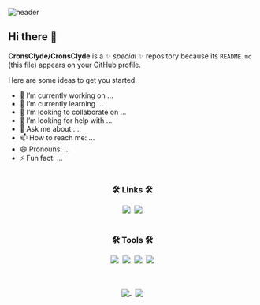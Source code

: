 ![header](https://capsule-render.vercel.app/api?type=shark&color=auto&height=200&section=header&text=TestBanner%20render&fontSize=80&animation=fadeIn)

<!-- 
배너예시2
<img src="https://capsule-render.vercel.app/api?type=egg&color=auto&height=100&section=header&text=capsule%20render&fontSize=90&animation=blink" />

배너만들기 : https://github.com/kyechan99/capsule-render
-->
## Hi there 👋


**CronsClyde/CronsClyde** is a ✨ _special_ ✨ repository because its `README.md` (this file) appears on your GitHub profile.

Here are some ideas to get you started:

- 🔭 I’m currently working on ...
- 🌱 I’m currently learning ...
- 👯 I’m looking to collaborate on ...
- 🤔 I’m looking for help with ...
- 💬 Ask me about ...
- 📫 How to reach me: ...
- 😄 Pronouns: ...
- ⚡ Fun fact: ...
<!--
배지 공식사이트 : https://shields.io/
아이콘 공식사이트 : https://simpleicons.org/
-->
#
<h3 align="center">🛠 Links 🛠</h3>
<div align="center">
  <!-- https://simpleicons.org/ 여기에서 하이퍼링크 아이콘 가져옴 -->
  <a href="https://www.instagram.com/" target="_blank"><img src="https://img.shields.io/badge/Instagram-E4405F?style=flat-square&logo=Instagram&logoColor=white"/></a>&nbsp
  <a href="https://www.notion.so/Portfolio_KimYangWoo-11c1665604f9807ab872f6fd1206d5a7/"><img src="https://img.shields.io/badge/notion-000000?style=flat-square&logo=notion&logoColor=white"/></a>
</div>

<!-- &nbsp : 줄바꿈을 일으키지 않으면서 공백을 넣고 싶을 때 사용합니다 -->
#
<h3 align="center">🛠 Tools 🛠</h3>
<div align="center">
  <img src="https://img.shields.io/badge/JavaScript-F7DF1E?style=for-the-badge&logo=JavaScript&logoColor=white" />&nbsp
  <img src="https://img.shields.io/badge/Windows-0078D6?style=for-the-badge&logo=windows&logoColor=white" />&nbsp
  <img src="https://img.shields.io/badge/C%23-239120?style=for-the-badge&logo=c-sharp&logoColor=white" />&nbsp
  <img src="https://img.shields.io/badge/.NET-5C2D91?style=for-the-badge&logo=.net&logoColor=white" />
  
<!--  https://github.com/Envoy-VC/awesome-badges 여기에서 토글 가져옴
![js](https://img.shields.io/badge/JavaScript-F7DF1E?style=for-the-badge&logo=JavaScript&logoColor=white)
![js](https://img.shields.io/badge/Windows-0078D6?style=for-the-badge&logo=windows&logoColor=white)
![js](https://img.shields.io/badge/C%23-239120?style=for-the-badge&logo=c-sharp&logoColor=white)
![js](https://img.shields.io/badge/.NET-5C2D91?style=for-the-badge&logo=.net&logoColor=white)
-->
</div><br><!-- br 은 줄바꿈 -->

<!-- GitHub Readme Stats
https://github.com/anuraghazra/github-readme-stats 
Theme = dark, radical, merko, gruvbox, tokyonight, onedark, cobalt, synthwave, highcontrast, dracula
-->
##
<div align="center">
  <a href="https://github.com/anuraghazra/github-readme-stats">
    <!-- GitHub Stats Card -->
    <img align="center" src="https://github-readme-stats.vercel.app/api?username=CronsClyde&show_icons=true&theme=tokyonight" />
  </a>&nbsp
  <a href="https://github.com/anuraghazra/github-readme-stats">
    <!-- Top Languages Card -->
    <img align="center" src="https://github-readme-stats.vercel.app/api/top-langs/?username=CronsClyde&layout=compact&theme=tokyonight"/>
  </a>

<!--
![Anurag's GitHub stats](https://github-readme-stats.vercel.app/api?username=CronsClyde&show_icons=true&theme=tokyonight)
![Top Langs](https://github-readme-stats.vercel.app/api/top-langs/?username=CronsClyde&layout=compact&theme=tokyonight)
-->
</div>

<!-- 
3d 모델링으로 보는법 
https://h-owo-ld.tistory.com/264
-->
